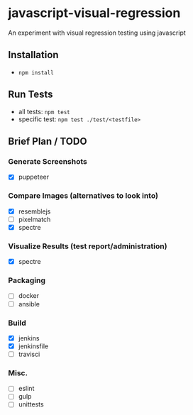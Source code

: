 # javascript-visual-regression
An experiment with visual regression testing using javascript

## Installation
* `npm install`

## Run Tests
* all tests: `npm test`
* specific test: `npm test ./test/<testfile>`


## Brief Plan / TODO
### Generate Screenshots
- [x] puppeteer

### Compare Images (alternatives to look into)
- [x] resemblejs
- [ ] pixelmatch
- [x] spectre

### Visualize Results (test report/administration)
- [x] spectre 

### Packaging
- [ ] docker
- [ ] ansible

### Build
- [x] jenkins
- [x] jenkinsfile
- [ ] travisci

### Misc.
- [ ] eslint
- [ ] gulp
- [ ] unittests
